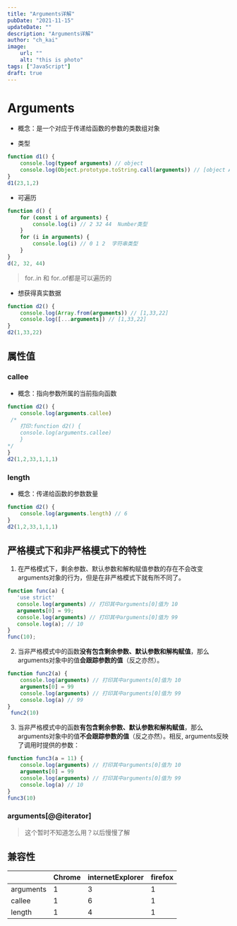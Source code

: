 ```yaml
---
title: "Arguments详解"
pubDate: "2021-11-15"
updateDate: ""
description: "Arguments详解"
author: "ch_kai"
image:
    url: ""
    alt: "this is photo"
tags: ["JavaScript"]
draft: true
---
```

# Arguments

+ 概念：是一个对应于传递给函数的参数的类数组对象

+ 类型

```js
function d1() {
	console.log(typeof arguments) // object
    console.log(Object.prototype.toString.call(arguments)) // [object Arguments]
}
d1(23,1,2)
```

+ 可遍历

```js
function d() {
    for (const i of arguments) {
        console.log(i) // 2 32 44  Number类型
    }
    for (i in arguments) {
        console.log(i) // 0 1 2  字符串类型
    }
}
d(2, 32, 44)
```

> for..in 和 for..of都是可以遍历的

+ 想获得真实数据

```js
function d2() {
	console.log(Array.from(arguments)) // [1,33,22]
    console.log([...arguments]) // [1,33,22]
}
d2(1,33,22)
```



## 属性值

### callee

+ 概念：指向参数所属的当前指向函数

```js
function d2() {
	console.log(arguments.callee)
 /*
    打印:function d2() {
	console.log(arguments.callee)
	}
*/
}
d2(1,2,33,1,1,1)
```



### length

+ 概念：传递给函数的参数数量

```js
function d2() {
	console.log(arguments.length) // 6
}
d2(1,2,33,1,1,1)
```

## 严格模式下和非严格模式下的特性

1. 在严格模式下，剩余参数、默认参数和解构赋值参数的存在不会改变 arguments对象的行为，但是在非严格模式下就有所不同了。

```js
function func(a) {
   'use strict'
   console.log(arguments) // 打印其中arguments[0]值为 10
   arguments[0] = 99;
   console.log(arguments) // 打印其中arguments[0]值为 99
   console.log(a); // 10
}
func(10);
```

2. 当非严格模式中的函数**没有包含剩余参数、默认参数和解构赋值**，那么arguments对象中的值**会跟踪参数的值**（反之亦然）。

```js
function func2(a) {
    console.log(arguments) // 打印其中arguments[0]值为 10
    arguments[0] = 99
    console.log(arguments) // 打印其中arguments[0]值为 99
    console.log(a) // 99
}
 func2(10)
```

3. 当非严格模式中的函数**有包含剩余参数、默认参数和解构赋值**，那么arguments对象中的值**不会跟踪参数的值**（反之亦然）。相反, arguments反映了调用时提供的参数：

```js
function func3(a = 11) {
    console.log(arguments) // 打印其中arguments[0]值为 10
    arguments[0] = 99
    console.log(arguments) // 打印其中arguments[0]值为 99
    console.log(a) // 10
}
func3(10)
```

### arguments[@@iterator]

> 这个暂时不知道怎么用？以后慢慢了解

## 兼容性

|           | Chrome | internetExplorer | firefox |
| --------- | ------ | ---------------- | ------- |
| arguments | 1      | 3                | 1       |
| callee    | 1      | 6                | 1       |
| length    | 1      | 4                | 1       |
